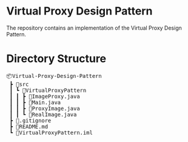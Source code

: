 # Virtual Proxy Design Pattern

The repository contains an implementation of the Virtual Proxy Design Pattern.

# Directory Structure

<pre>
📦Virtual-Proxy-Design-Pattern
 ┣ 📂src
 ┃ ┗ 📂VirtualProxyPattern
 ┃ ┃ ┣ 📜ImageProxy.java
 ┃ ┃ ┣ 📜Main.java
 ┃ ┃ ┣ 📜ProxyImage.java
 ┃ ┃ ┗ 📜RealImage.java
 ┣ 📜.gitignore
 ┣ 📜README.md
 ┗ 📜VirtualProxyPattern.iml
</pre>

